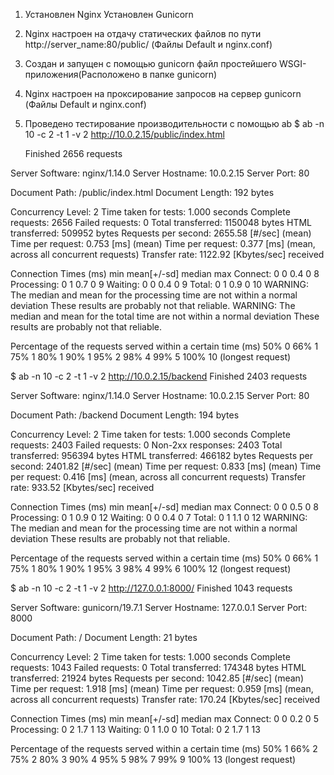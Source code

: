 1.  Установлен Nginx
    Установлен Gunicorn   
2.  Nginx настроен на отдачу статических файлов по пути http://server_name:80/public/ (Файлы Default и nginx.conf)
3.  Создан и запущен с помощью gunicorn файл простейшего WSGI-приложения(Расположено в папке gunicorn)
4.  Nginx настроен на проксирование запросов на сервер gunicorn (Файлы Default и nginx.conf)
5.  Проведено тестирование производительности с помощью ab
    $ ab -n 10 -c 2 -t 1 -v 2 http://10.0.2.15/public/index.html

    Finished 2656 requests


Server Software:        nginx/1.14.0
Server Hostname:        10.0.2.15
Server Port:            80

Document Path:          /public/index.html
Document Length:        192 bytes

Concurrency Level:      2
Time taken for tests:   1.000 seconds
Complete requests:      2656
Failed requests:        0
Total transferred:      1150048 bytes
HTML transferred:       509952 bytes
Requests per second:    2655.58 [#/sec] (mean)
Time per request:       0.753 [ms] (mean)
Time per request:       0.377 [ms] (mean, across all concurrent requests)
Transfer rate:          1122.92 [Kbytes/sec] received

Connection Times (ms)
              min  mean[+/-sd] median   max
Connect:        0    0   0.4      0       8
Processing:     0    1   0.7      0       9
Waiting:        0    0   0.4      0       9
Total:          0    1   0.9      0      10
WARNING: The median and mean for the processing time are not within a normal deviation
        These results are probably not that reliable.
WARNING: The median and mean for the total time are not within a normal deviation
        These results are probably not that reliable.

Percentage of the requests served within a certain time (ms)
  50%      0
  66%      1
  75%      1
  80%      1
  90%      1
  95%      2
  98%      4
  99%      5
 100%     10 (longest request)


$ ab -n 10 -c 2 -t 1 -v 2 http://10.0.2.15/backend
Finished 2403 requests


Server Software:        nginx/1.14.0
Server Hostname:        10.0.2.15
Server Port:            80

Document Path:          /backend
Document Length:        194 bytes

Concurrency Level:      2
Time taken for tests:   1.000 seconds
Complete requests:      2403
Failed requests:        0
Non-2xx responses:      2403
Total transferred:      956394 bytes
HTML transferred:       466182 bytes
Requests per second:    2401.82 [#/sec] (mean)
Time per request:       0.833 [ms] (mean)
Time per request:       0.416 [ms] (mean, across all concurrent requests)
Transfer rate:          933.52 [Kbytes/sec] received

Connection Times (ms)
              min  mean[+/-sd] median   max
Connect:        0    0   0.5      0       8
Processing:     0    1   0.9      0      12
Waiting:        0    0   0.4      0       7
Total:          0    1   1.1      0      12
WARNING: The median and mean for the processing time are not within a normal deviation
        These results are probably not that reliable.

Percentage of the requests served within a certain time (ms)
  50%      0
  66%      1
  75%      1
  80%      1
  90%      1
  95%      3
  98%      4
  99%      6
 100%     12 (longest request)



$ ab -n 10 -c 2 -t 1 -v 2 http://127.0.0.1:8000/
    Finished 1043 requests


Server Software:        gunicorn/19.7.1
Server Hostname:        127.0.0.1
Server Port:            8000

Document Path:          /
Document Length:        21 bytes

Concurrency Level:      2
Time taken for tests:   1.000 seconds
Complete requests:      1043
Failed requests:        0
Total transferred:      174348 bytes
HTML transferred:       21924 bytes
Requests per second:    1042.85 [#/sec] (mean)
Time per request:       1.918 [ms] (mean)
Time per request:       0.959 [ms] (mean, across all concurrent requests)
Transfer rate:          170.24 [Kbytes/sec] received

Connection Times (ms)
              min  mean[+/-sd] median   max
Connect:        0    0   0.2      0       5
Processing:     0    2   1.7      1      13
Waiting:        0    1   1.0      0      10
Total:          0    2   1.7      1      13

Percentage of the requests served within a certain time (ms)
  50%      1
  66%      2
  75%      2
  80%      3
  90%      4
  95%      5
  98%      7
  99%      9
 100%     13 (longest request)

